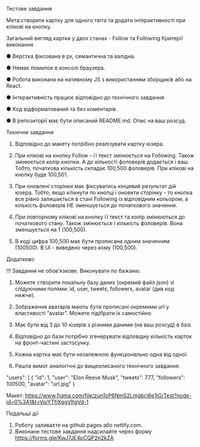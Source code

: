 Тестове завдання

Мета:створити картку для одного твіта та додати інтерактивності при клікові на
кнопку.

Загальний вигляд картки у двох станах - Follow та Following
Критерії виконання

● Верстка фіксована в рх, семантична та валідна.

● Немає помилок в консолі браузера.

● Робота виконана на нативному JS з використанням зборщиків або на React.

● Інтерактивність працює відповідно до технічного завдання.

● Код відформатований та без коментарів.

● В репозиторії має бути описаний README.md. Опис на ваш розсуд.

Технічне завдання

1. Відповідно до макету потрібно реалізувати картку юзера.

2. При клікові на кнопку Follow -  її текст змінюється на Following. Також 
змінюється колір кнопки. А до кількості фоловерів додається і ваш. Тобто,
початкова кількість складає 100,500 фоловерів. При клікові на кнопку буде
100,501.

3. При оновлені сторінки має фіксуватись кінцевий результат дій юзера. Тобто,
якщо клікнути по кнопці і оновити сторінку - то кнопка все рівно залишається
в стані Following із відповідним кольором, а кількість фоловерів НЕ
зменшується до початкового значення.

4. При повторному клікові на кнопку її текст та колір змінюються до початкового
стану. Також змінюється і кількість фоловерів. Вона зменшується на 1
(100,500).

5. В коді цифра 100,500 має бути прописана одним значенням (100500). В UI -
виведено через кому (100,500).

Додатково

!!! Завдання не обов'язкове. Виконувати по бажаню.

1. Можете створити локальну базу даних (окремий файл json) зі слідуючими
полями: id, user, tweets, followers, avatar (див код нижче).

2. Зображення аватарів мають бути прописані окремими url у властивості
“avatar”. Можете підібрати їх самостійно.

3. Має бути від 3 до 10 юзерів з різними даними (на ваш розсуд) в базі.

4. Відповідно до бази потрібно згенерувати відповідну кількість карток на
фронт-частині застосунку.

5. Кожна картка має бути незалежною функціонально одна від одної.

6. Решта вимог аналогічні до вищеописаного технічного завдання.

"users": [
{
"id": 1,
"user": "Elon Reeve Musk",
"tweets": 777,
"followers": 100500,
"avatar": "url.jpg"
}

Макет:
https://www.figma.com/file/zun1oP6NmS2Lmgbcj6e1IG/Test?node-id=0%3A1&t=VoiYTfiXggVItgVd-1

Подальші дії

1. Роботу заливаєте на github pages або netlify.com.
2. Виконане тестове завдання надсилайте через форму
https://forms.gle/KwJ7JE4pCQP2n2kZA
